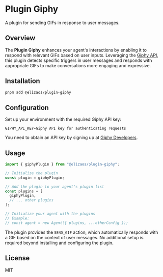 # Plugin Giphy

A plugin for sending GIFs in response to user messages.

## Overview

The **Plugin Giphy** enhances your agent's interactions by enabling it to respond with relevant GIFs based on user inputs. Leveraging the [Giphy API](https://developers.giphy.com/), this plugin detects specific triggers in user messages and responds with appropriate GIFs to make conversations more engaging and expressive.

## Installation

```bash
pnpm add @elizaos/plugin-giphy
```

## Configuration

Set up your environment with the required Giphy API key:

```env
GIPHY_API_KEY=Giphy API key for authenticating requests
```

You need to obtain an API key by signing up at [Giphy Developers](https://developers.giphy.com/).

## Usage

```typescript
import { giphyPlugin } from "@elizaos/plugin-giphy";

// Initialize the plugin
const plugin = giphyPlugin;

// Add the plugin to your agent's plugin list
const plugins = [
  giphyPlugin,
  // ... other plugins
];

// Initialize your agent with the plugins
// Example:
// const agent = new Agent({ plugins, ...otherConfig });
```

The plugin provides the `SEND_GIF` action, which automatically responds with a GIF based on the context of user messages. No additional setup is required beyond installing and configuring the plugin.

## License

MIT
